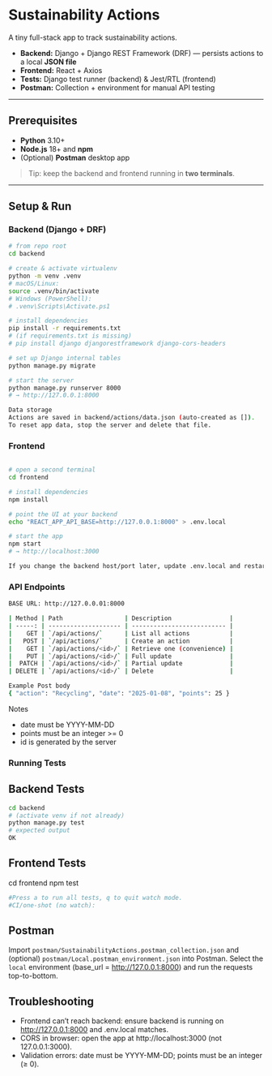 # Sustainability Actions

A tiny full-stack app to track sustainability actions.

- **Backend:** Django + Django REST Framework (DRF) — persists actions to a local **JSON file**
- **Frontend:** React + Axios
- **Tests:** Django test runner (backend) & Jest/RTL (frontend)
- **Postman:** Collection + environment for manual API testing

---

## Prerequisites

- **Python** 3.10+
- **Node.js** 18+ and **npm**
- (Optional) **Postman** desktop app

> Tip: keep the backend and frontend running in **two terminals**.

---

## Setup & Run

### Backend (Django + DRF)

```bash
# from repo root
cd backend

# create & activate virtualenv
python -m venv .venv
# macOS/Linux:
source .venv/bin/activate
# Windows (PowerShell):
# .venv\Scripts\Activate.ps1

# install dependencies
pip install -r requirements.txt
# (if requirements.txt is missing)
# pip install django djangorestframework django-cors-headers

# set up Django internal tables
python manage.py migrate

# start the server
python manage.py runserver 8000
# → http://127.0.0.1:8000

Data storage
Actions are saved in backend/actions/data.json (auto-created as []).
To reset app data, stop the server and delete that file.
```

### Frontend
```bash

# open a second terminal
cd frontend

# install dependencies
npm install

# point the UI at your backend
echo "REACT_APP_API_BASE=http://127.0.0.1:8000" > .env.local

# start the app
npm start
# → http://localhost:3000

If you change the backend host/port later, update .env.local and restart npm start.
```

### API Endpoints
```bash
BASE URL: http://127.0.0.01:8000

| Method | Path                 | Description                |
| -----: | -------------------- | -------------------------- |
|    GET | `/api/actions/`      | List all actions           |
|   POST | `/api/actions/`      | Create an action           |
|    GET | `/api/actions/<id>/` | Retrieve one (convenience) |
|    PUT | `/api/actions/<id>/` | Full update                |
|  PATCH | `/api/actions/<id>/` | Partial update             |
| DELETE | `/api/actions/<id>/` | Delete                     |

Example Post body
{ "action": "Recycling", "date": "2025-01-08", "points": 25 }
```
Notes
- date must be YYYY-MM-DD
- points must be an integer >= 0
- id is generated by the server

### Running Tests
## Backend Tests
```bash
cd backend
# (activate venv if not already)
python manage.py test
# expected output
OK
```
## Frontend Tests
cd frontend
npm test
```bash
#Press a to run all tests, q to quit watch mode.
#CI/one-shot (no watch):
```
## Postman
Import `postman/SustainabilityActions.postman_collection.json` and
(optional) `postman/Local.postman_environment.json` into Postman.
Select the `local` environment (base_url = http://127.0.0.1:8000) and run the
requests top-to-bottom.

## Troubleshooting
- Frontend can’t reach backend: ensure backend is running on http://127.0.0.1:8000 and .env.local matches.
- CORS in browser: open the app at http://localhost:3000 (not 127.0.0.1:3000).
- Validation errors: date must be YYYY-MM-DD; points must be an integer (≥ 0).
